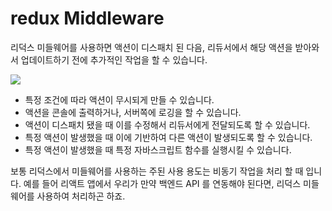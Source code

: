 # redux Middleware

리덕스 미들웨어를 사용하면 액션이 디스패치 된 다음, 리듀서에서 해당 액션을 받아와서 업데이트하기 전에 추가적인 작업을 할 수 있습니다.

![](C:\Users\haeri\Desktop\development\TIL\React\images\middleware.JPG)

- 특정 조건에 따라 액션이 무시되게 만들 수 있습니다.
- 액션을 콘솔에 출력하거나, 서버쪽에 로깅을 할 수 있습니다.
- 액션이 디스패치 됐을 때 이를 수정해서 리듀서에게 전달되도록 할 수 있습니다.
- 특정 액션이 발생했을 때 이에 기반하여 다른 액션이 발생되도록 할 수 있습니다.
- 특정 액션이 발생했을 때 특정 자바스크립트 함수를 실행시킬 수 있습니다.

보통 리덕스에서 미들웨어를 사용하는 주된 사용 용도는 비동기 작업을 처리 할 때 입니다. 예를 들어 리액트 앱에서 우리가 만약 백엔드 API 를 연동해야 된다면, 리덕스 미들웨어를 사용하여 처리하곤 하죠.

